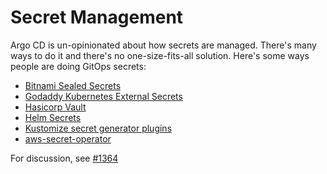 # Secret Management

Argo CD is un-opinionated about how secrets are managed. There's many ways to do it and there's no one-size-fits-all solution. Here's some ways people are doing GitOps secrets:

* [Bitnami Sealed Secrets](https://github.com/bitnami-labs/sealed-secrets)
* [Godaddy Kubernetes External Secrets](https://github.com/godaddy/kubernetes-external-secrets)
* [Hasicorp Vault](https://www.vaultproject.io)
* [Helm Secrets](https://github.com/futuresimple/helm-secrets)
* [Kustomize secret generator plugins](https://github.com/kubernetes-sigs/kustomize/blob/fd7a353df6cece4629b8e8ad56b71e30636f38fc/examples/kvSourceGoPlugin.md#secret-values-from-anywhere)
* [aws-secret-operator](https://github.com/mumoshu/aws-secret-operator)

For discussion, see [#1364](https://github.com/argoproj/argo-cd/issues/1364)